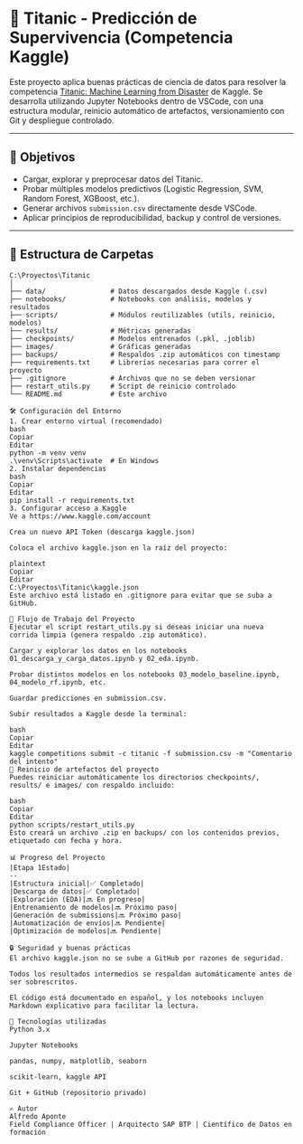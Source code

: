 ﻿# 🚢 Titanic - Predicción de Supervivencia (Competencia Kaggle)

Este proyecto aplica buenas prácticas de ciencia de datos para resolver la competencia [Titanic: Machine Learning from Disaster](https://www.kaggle.com/competitions/titanic/) de Kaggle. Se desarrolla utilizando Jupyter Notebooks dentro de VSCode, con una estructura modular, reinicio automático de artefactos, versionamiento con Git y despliegue controlado.

---

## 🧠 Objetivos

- Cargar, explorar y preprocesar datos del Titanic.
- Probar múltiples modelos predictivos (Logistic Regression, SVM, Random Forest, XGBoost, etc.).
- Generar archivos `submission.csv` directamente desde VSCode.
- Aplicar principios de reproducibilidad, backup y control de versiones.

---

## 📁 Estructura de Carpetas

```plaintext
C:\Proyectos\Titanic
│
├── data/                # Datos descargados desde Kaggle (.csv)
├── notebooks/           # Notebooks con análisis, modelos y resultados
├── scripts/             # Módulos reutilizables (utils, reinicio, modelos)
├── results/             # Métricas generadas
├── checkpoints/         # Modelos entrenados (.pkl, .joblib)
├── images/              # Gráficas generadas
├── backups/             # Respaldos .zip automáticos con timestamp
├── requirements.txt     # Librerías necesarias para correr el proyecto
├── .gitignore           # Archivos que no se deben versionar
├── restart_utils.py     # Script de reinicio controlado
└── README.md            # Este archivo

🛠️ Configuración del Entorno
1. Crear entorno virtual (recomendado)
bash
Copiar
Editar
python -m venv venv
.\venv\Scripts\activate  # En Windows
2. Instalar dependencias
bash
Copiar
Editar
pip install -r requirements.txt
3. Configurar acceso a Kaggle
Ve a https://www.kaggle.com/account

Crea un nuevo API Token (descarga kaggle.json)

Coloca el archivo kaggle.json en la raíz del proyecto:

plaintext
Copiar
Editar
C:\Proyectos\Titanic\kaggle.json
Este archivo está listado en .gitignore para evitar que se suba a GitHub.

🚀 Flujo de Trabajo del Proyecto
Ejecutar el script restart_utils.py si deseas iniciar una nueva corrida limpia (genera respaldo .zip automático).

Cargar y explorar los datos en los notebooks 01_descarga_y_carga_datos.ipynb y 02_eda.ipynb.

Probar distintos modelos en los notebooks 03_modelo_baseline.ipynb, 04_modelo_rf.ipynb, etc.

Guardar predicciones en submission.csv.

Subir resultados a Kaggle desde la terminal:

bash
Copiar
Editar
kaggle competitions submit -c titanic -f submission.csv -m "Comentario del intento"
🧪 Reinicio de artefactos del proyecto
Puedes reiniciar automáticamente los directorios checkpoints/, results/ e images/ con respaldo incluido:

bash
Copiar
Editar
python scripts/restart_utils.py
Esto creará un archivo .zip en backups/ con los contenidos previos, etiquetado con fecha y hora.

📊 Progreso del Proyecto
|Etapa 1Estado|
--
|Estructura inicial|✅ Completado|
|Descarga de datos|✅ Completado|
|Exploración (EDA)|🔜 En progreso|
|Entrenamiento de modelos|🔜 Próximo paso|
|Generación de submissions|🔜 Próximo paso|
|Automatización de envíos|🔜 Pendiente|
|Optimización de modelos|🔜 Pendiente|

🔒 Seguridad y buenas prácticas
El archivo kaggle.json no se sube a GitHub por razones de seguridad.

Todos los resultados intermedios se respaldan automáticamente antes de ser sobrescritos.

El código está documentado en español, y los notebooks incluyen Markdown explicativo para facilitar la lectura.

🧠 Tecnologías utilizadas
Python 3.x

Jupyter Notebooks

pandas, numpy, matplotlib, seaborn

scikit-learn, kaggle API

Git + GitHub (repositorio privado)

✍️ Autor
Alfredo Aponte
Field Compliance Officer | Arquitecto SAP BTP | Científico de Datos en formación